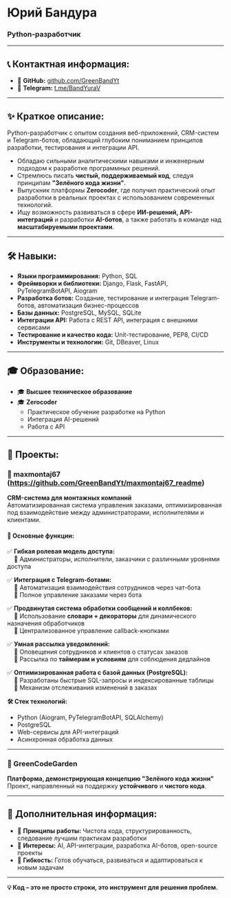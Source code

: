 #  Юрий Бандура  
### Python-разработчик  

---

## 📞 Контактная информация:
- 📂 **GitHub:** [github.com/GreenBandYt](https://github.com/GreenBandYt)  
- 📩 **Telegram:** [t.me/BandYuraV](https://t.me/BandYuraV)  

---

## ✨ Краткое описание:
Python-разработчик с опытом создания веб-приложений, CRM-систем и Telegram-ботов, обладающий глубоким пониманием принципов разработки, тестирования и интеграции API.  

- Обладаю сильными аналитическими навыками и инженерным подходом к разработке программных решений.  
- Стремлюсь писать **чистый, поддерживаемый код**, следуя принципам **"Зелёного кода жизни"**.  
- Выпускник платформы **Zerocoder**, где получил практический опыт разработки в реальных проектах с использованием современных технологий.  
- Ищу возможность развиваться в сфере **ИИ-решений, API-интеграций** и разработки **AI-ботов**, а также работать в команде над **масштабируемыми проектами**.  

---

## 🛠️ Навыки:
- **Языки программирования:** Python, SQL  
- **Фреймворки и библиотеки:** Django, Flask, FastAPI, PyTelegramBotAPI, Aiogram  
- **Разработка ботов:** Создание, тестирование и интеграция Telegram-ботов, автоматизация бизнес-процессов  
- **Базы данных:** PostgreSQL, MySQL, SQLite  
- **Интеграции API:** Работа с REST API, интеграция с внешними сервисами  
- **Тестирование и качество кода:** Unit-тестирование, PEP8, CI/CD  
- **Инструменты и технологии:** Git, DBeaver, Linux  

---

## 🎓 Образование:
- 🎓 **Высшее техническое образование**  
- 🎓 **Zerocoder**  
  - Практическое обучение разработке на Python  
  - Интеграция AI-решений  
  - Работа с API  

---

## 🚀 Проекты:

### 🔹 maxmontaj67  (https://github.com/GreenBandYt/maxmontaj67_readme)
**CRM-система для монтажных компаний**  
Автоматизированная система управления заказами, оптимизированная под взаимодействие между администраторами, исполнителями и клиентами.  

#### 📌 Основные функции:
✅ **Гибкая ролевая модель доступа:**  
&nbsp;&nbsp;&nbsp;&nbsp;📌 Администраторы, исполнители, заказчики с различными уровнями доступа  

✅ **Интеграция с Telegram-ботами:**  
&nbsp;&nbsp;&nbsp;&nbsp;📌 Автоматизация взаимодействия сотрудников через чат-бота  
&nbsp;&nbsp;&nbsp;&nbsp;📌 Полное управление заказами через бота  

✅ **Продвинутая система обработки сообщений и коллбеков:**  
&nbsp;&nbsp;&nbsp;&nbsp;📌 Использование **словари + декораторы** для динамического назначения обработчиков  
&nbsp;&nbsp;&nbsp;&nbsp;📌 Централизованное управление callback-кнопками  

✅ **Умная рассылка уведомлений:**  
&nbsp;&nbsp;&nbsp;&nbsp;📌 Оповещения сотрудников и клиентов о статусах заказов  
&nbsp;&nbsp;&nbsp;&nbsp;📌 Рассылка по **таймерам и условиям** для соблюдения дедлайнов  

✅ **Оптимизированная работа с базой данных (PostgreSQL):**  
&nbsp;&nbsp;&nbsp;&nbsp;📌 Разработаны быстрые SQL-запросы и индексированные таблицы  
&nbsp;&nbsp;&nbsp;&nbsp;📌 Механизм отслеживания изменений в заказах  

**🛠️ Стек технологий:**  
- Python (Aiogram, PyTelegramBotAPI, SQLAlchemy)  
- PostgreSQL  
- Web-сервисы для API-интеграций  
- Асинхронная обработка данных  

---

### 🔹 GreenCodeGarden  
**Платформа, демонстрирующая концепцию "Зелёного кода жизни"**  
Проект, направленный на поддержку **устойчивого** и **чистого кода**.  

---

## 📌 Дополнительная информация:
- 🔹 **Принципы работы:** Чистота кода, структурированность, следование лучшим практикам разработки  
- 🔹 **Интересы:** AI, API-интеграции, разработка AI-ботов, open-source проекты  
- 🔹 **Гибкость:** Готов обучаться, развиваться и адаптироваться к новым задачам  

---

**💡 Код – это не просто строки, это инструмент для решения проблем.**  
